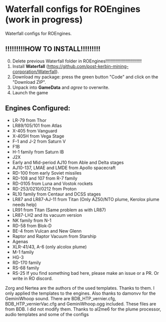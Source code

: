 # Waterfall configs for ROEngines (work in progress)
Waterfall configs for ROEngines.

## !!!!!!!!!HOW TO INSTALL!!!!!!!!!
0. Delete previous Waterfall folder in ROEngines!!!!!!!!!!!!!!!!!!!!!!!!!!!!!
1. Install **Waterfall** (https://github.com/post-kerbin-mining-corporation/Waterfall).
2. Download my package: press the green button "Code" and click on the "Download ZIP".
3. Unpack into **GameData** and *agree* to overwrite.
4. Launch the game

## Engines Configured:
* LR-79 from Thor
* LR89/105/101 from Atlas
* X-405 from Vanguard
* X-405H from Vega Stage
* F-1 and J-2 from Saturn V
* F1B
* H-1 family from Saturn IB
* J2X
* Early and Mid-period AJ10 from Able and Delta stages
* AJ10-137, LMAE and LMDE from Apollo spacecraft
* RD-100 from early Soviet missiles
* RD-108 and 107 from R-7 family
* RD-0105 from Luna and Vostok rockets
* RD-253/0210/0212 from Proton
* RL10 family from Centaur and DCSS stages
* LR87 and LR87-AJ-11 from Titan (Only AZ50/NTO plume, Kerolox plume needs help)
* LR91 from Titan (Same problem as with LR87)
* LR87-LH2 and its vacuum version
* NK family from N-1
* RD-58 from Blok-D
* BE-4 from Vulcan and New Glenn
* Raptor and Raptor Vacuum from Starship 
* Agenas
* XLR-41/43, A-6 (only alcolox plume)
* M-1 family
* HG-3
* RD-170 family
* RS-68 family
* RS-25
If you find something bad here, please make an issue or a PR. Or write in RO discord.

Zorg and Nertea are the authors of the used templates. Thanks to them. I only applied the templates to the engines. Also thanks to damonvv for the GeminiWhoop sound.
There are BDB_HTP_vernier.cfg, BDB_HTP_vernierVac.cfg and GeminiWhoop.ogg included. These files are from BDB. I did not modify them. Thanks to al2me6 for the plume processor, audio templates and some of the configs
